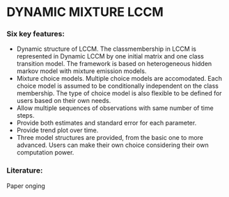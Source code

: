 # DYNAMIC MIXTURE LCCM

### Six key features:
  - Dynamic structure of LCCM. The classmembership in LCCM is represented in Dynamic LCCM by one initial matrix and one class transition model. The framework is based on heterogeneous hidden markov model with mixture emission models.
  - Mixture choice models. Multiple choice models are accomodated. Each choice model is assumed to be conditionally independent on the class membership. The type of choice model is also flexible to be defined for users based on their own needs.
  - Allow multiple sequences of observations with same number of time steps.
  - Provide both estimates and standard error for each parameter.
  - Provide trend plot over time.
  - Three model structures are provided, from the basic one to more advanced. Users can make their own choice considering their own computation power.


### Literature:
Paper onging
